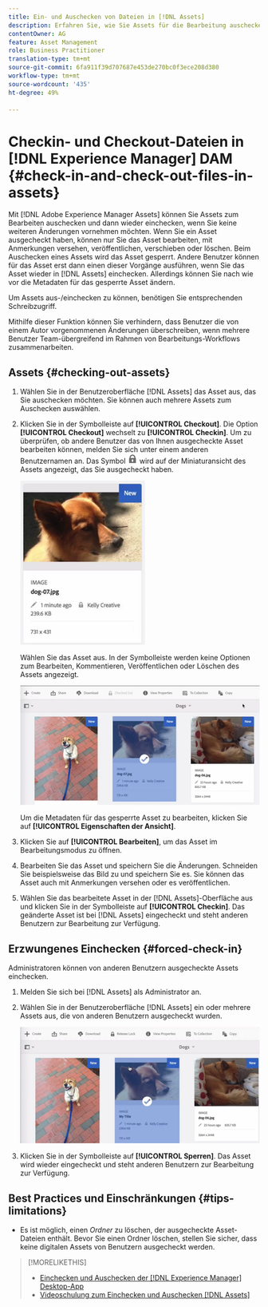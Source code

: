 ```yaml
---
title: Ein- und Auschecken von Dateien in [!DNL Assets]
description: Erfahren Sie, wie Sie Assets für die Bearbeitung auschecken und nach Abschluss der Änderungen wieder einchecken können.
contentOwner: AG
feature: Asset Management
role: Business Practitioner
translation-type: tm+mt
source-git-commit: 6fa911f39d707687e453de270bc0f3ece208d380
workflow-type: tm+mt
source-wordcount: '435'
ht-degree: 49%

---
```



# Checkin- und Checkout-Dateien in [!DNL Experience Manager] DAM {#check-in-and-check-out-files-in-assets}

Mit [!DNL Adobe Experience Manager Assets] können Sie Assets zum Bearbeiten auschecken und dann wieder einchecken, wenn Sie keine weiteren Änderungen vornehmen möchten. Wenn Sie ein Asset ausgecheckt haben, können nur Sie das Asset bearbeiten, mit Anmerkungen versehen, veröffentlichen, verschieben oder löschen. Beim Auschecken eines Assets wird das Asset gesperrt. Andere Benutzer können für das Asset erst dann einen dieser Vorgänge ausführen, wenn Sie das Asset wieder in [!DNL Assets] einchecken. Allerdings können Sie nach wie vor die Metadaten für das gesperrte Asset ändern.

Um Assets aus-/einchecken zu können, benötigen Sie entsprechenden Schreibzugriff.

Mithilfe dieser Funktion können Sie verhindern, dass Benutzer die von einem Autor vorgenommenen Änderungen überschreiben, wenn mehrere Benutzer Team-übergreifend im Rahmen von Bearbeitungs-Workflows zusammenarbeiten.

## Assets {#checking-out-assets}

1. Wählen Sie in der Benutzeroberfläche [!DNL Assets] das Asset aus, das Sie auschecken möchten. Sie können auch mehrere Assets zum Auschecken auswählen.

1. Klicken Sie in der Symbolleiste auf **[!UICONTROL Checkout]**. Die Option **[!UICONTROL Checkout]** wechselt zu **[!UICONTROL Checkin]**.
Um zu überprüfen, ob andere Benutzer das von Ihnen ausgecheckte Asset bearbeiten können, melden Sie sich unter einem anderen Benutzernamen an. Das Symbol ![Checkout-Sperrsymbol](assets/do-not-localize/checkout_lock.png) wird auf der Miniaturansicht des Assets angezeigt, das Sie ausgecheckt haben.

   ![Checkout-Symbol in der Ansicht der Karte](assets/checkout-icon-card-view.png)

   Wählen Sie das Asset aus. In der Symbolleiste werden keine Optionen zum Bearbeiten, Kommentieren, Veröffentlichen oder Löschen des Assets angezeigt.

   ![chlimage_1-472](assets/checkout-asset-toolbar-options.png)

   Um die Metadaten für das gesperrte Asset zu bearbeiten, klicken Sie auf **[!UICONTROL Eigenschaften der Ansicht]**.

1. Klicken Sie auf **[!UICONTROL Bearbeiten]**, um das Asset im Bearbeitungsmodus zu öffnen.

1. Bearbeiten Sie das Asset und speichern Sie die Änderungen. Schneiden Sie beispielsweise das Bild zu und speichern Sie es. Sie können das Asset auch mit Anmerkungen versehen oder es veröffentlichen.

1. Wählen Sie das bearbeitete Asset in der [!DNL Assets]-Oberfläche aus und klicken Sie in der Symbolleiste auf **[!UICONTROL Checkin]**. Das geänderte Asset ist bei [!DNL Assets] eingecheckt und steht anderen Benutzern zur Bearbeitung zur Verfügung.

## Erzwungenes Einchecken {#forced-check-in}

Administratoren können von anderen Benutzern ausgecheckte Assets einchecken.

1. Melden Sie sich bei [!DNL Assets] als Administrator an.
1. Wählen Sie in der Benutzeroberfläche [!DNL Assets] ein oder mehrere Assets aus, die von anderen Benutzern ausgecheckt wurden.

   ![chlimage_1-476](assets/chlimage_1-476.png)

1. Klicken Sie in der Symbolleiste auf **[!UICONTROL Sperren]**. Das Asset wird wieder eingecheckt und steht anderen Benutzern zur Bearbeitung zur Verfügung.

## Best Practices und Einschränkungen {#tips-limitations}

* Es ist möglich, einen *Ordner* zu löschen, der ausgecheckte Asset-Dateien enthält. Bevor Sie einen Ordner löschen, stellen Sie sicher, dass keine digitalen Assets von Benutzern ausgecheckt werden.

>[!MORELIKETHIS]
>
>* [Einchecken und Auschecken der  [!DNL Experience Manager] Desktop-App](https://experienceleague.adobe.com/docs/experience-manager-desktop-app/using/using.html?lang=en#how-app-works2)
>* [Videoschulung zum Einchecken und Auschecken [!DNL Assets]](https://experienceleague.adobe.com/docs/experience-manager-learn/assets/collaboration/check-in-and-check-out.html)

